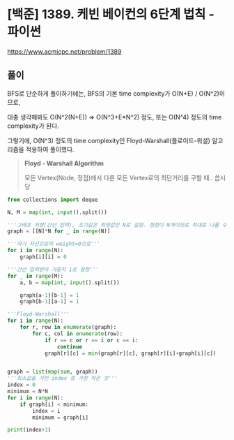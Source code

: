 # [백준] 1389. 케빈 베이컨의 6단계 법칙 - 파이썬



https://www.acmicpc.net/problem/1389



## 풀이

BFS로 단순하게 풀이하기에는, BFS의 기본 time complexity가 O(N+E) / O(N^2)이므로,

대충 생각해봐도 O(N^2(N+E)) => O(N^3+E*N^2) 정도, 또는 O(N^4) 정도의 time complexity가 된다.



그렇기에, O(N^3) 정도의 time complexity인 Floyd-Warshall(플로이드-워셜) 알고리즘을 적용하여 풀이했다.

> **Floyd - Warshall Algorithm**
>
> 모든 Vertex(Node, 정점)에서 다른 모든 Vertex로의 최단거리를 구할 때.. 씁시당



```python
from collections import deque

N, M = map(int, input().split())

'''그래프 저장(간선 입력), 초기값은 최댓값인 N로 설정. 정점이 N개이므로 최대로 나올 수 있는 가중치는 N-1임.'''
graph = [[N]*N for _ in range(N)]

'''자기 자신으로의 weight=0으로'''
for i in range(N):
    graph[i][i] = 0

'''간선 입력받아 가중치 1로 설정'''
for _ in range(M):
    a, b = map(int, input().split())

    graph[a-1][b-1] = 1
    graph[b-1][a-1] = 1

'''Floyd-Warshall'''
for i in range(N):
    for r, row in enumerate(graph):
        for c, col in enumerate(row):
            if r == c or r == i or c == i:
                continue
            graph[r][c] = min(graph[r][c], graph[r][i]+graph[i][c])


graph = list(map(sum, graph))
'''최소값을 가진 index 중 가장 작은 것'''
index = 0
minimum = N*N
for i in range(N):
    if graph[i] < minimum:
        index = i
        minimum = graph[i]

print(index+1)
```
